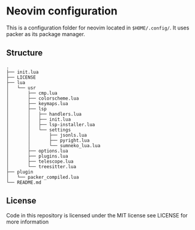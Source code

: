 # Neovim configuration
This is a configuration folder for neovim located in `$HOME/.config/`. It uses packer as its package manager.

## Structure 
```
.
├── init.lua
├── LICENSE
├── lua
│   └── usr
│       ├── cmp.lua
│       ├── colorscheme.lua
│       ├── keymaps.lua
│       ├── lsp
│       │   ├── handlers.lua
│       │   ├── init.lua
│       │   ├── lsp-installer.lua
│       │   └── settings
│       │       ├── jsonls.lua
│       │       ├── pyright.lua
│       │       └── sumneko_lua.lua
│       ├── options.lua
│       ├── plugins.lua
│       ├── telescope.lua
│       └── treesitter.lua
├── plugin
│   └── packer_compiled.lua
└── README.md
```

## License
Code in this repository is licensed under the MIT license see LICENSE for more information

